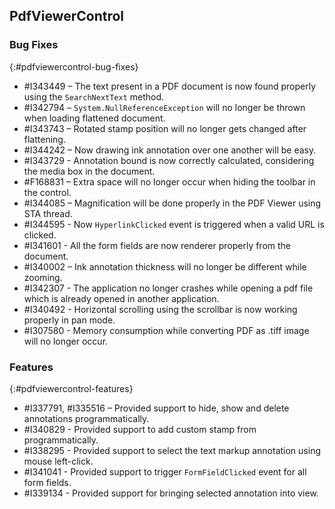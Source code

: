 ## PdfViewerControl

### Bug Fixes
{:#pdfviewercontrol-bug-fixes}
* \#I343449 – The text present in a PDF document is now found properly using the `SearchNextText` method.
* \#I342794 – `System.NullReferenceException` will no longer be thrown when loading flattened document. 
* \#I343743 – Rotated stamp position will no longer gets changed after flattening.
* \#I344242 – Now drawing ink annotation over one another will be easy. 
* \#I343729 - Annotation bound is now correctly calculated, considering the media box in the document.
* \#F168831 – Extra space will no longer occur when hiding the toolbar in the control. 
* \#I344085 – Magnification will be done properly in the PDF Viewer using STA thread.
* \#I344595 - Now `HyperlinkClicked` event is triggered when a valid URL is clicked.
* \#I341601 - All the form fields are now renderer properly from the document.
* \#I340002 – Ink annotation thickness will no longer be different while zooming.
* \#I342307 - The application no longer crashes while opening a pdf file which is already opened in another application.
* \#I340492 - Horizontal scrolling using the scrollbar is now working properly in pan mode.
* \#I307580 - Memory consumption while converting PDF as .tiff image will no longer occur.

### Features
{:#pdfviewercontrol-features}
* \#I337791, #I335516 – Provided support to hide, show and delete annotations programmatically.
* \#I340829 - Provided support to add custom stamp from programmatically.
* \#I338295 - Provided support to select the text markup annotation using mouse left-click.
* \#I341041 - Provided support to trigger `FormFieldClicked` event for all form fields.
* \#I339134 - Provided support for bringing selected annotation into view.

